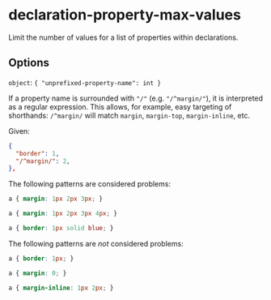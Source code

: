 # declaration-property-max-values

Limit the number of values for a list of properties within declarations.

## Options

`object`: `{ "unprefixed-property-name": int }`

If a property name is surrounded with `"/"` (e.g. `"/^margin/"`), it is interpreted as a regular expression. This allows, for example, easy targeting of shorthands: `/^margin/` will match `margin`, `margin-top`, `margin-inline`, etc.

Given:

```json
{
  "border": 1,
  "/^margin/": 2,
},
```

The following patterns are considered problems:

<!-- prettier-ignore -->
```css
a { margin: 1px 2px 3px; }
```

<!-- prettier-ignore -->
```css
a { margin: 1px 2px 3px 4px; }
```

<!-- prettier-ignore -->
```css
a { border: 1px solid blue; }
```

The following patterns are _not_ considered problems:

<!-- prettier-ignore -->
```css
a { border: 1px; }
```

<!-- prettier-ignore -->
```css
a { margin: 0; }
```

<!-- prettier-ignore -->
```css
a { margin-inline: 1px 2px; }
```
